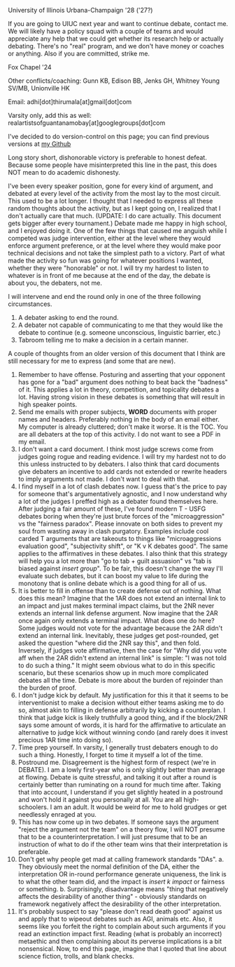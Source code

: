 University of Illinois Urbana-Champaign '28 ('27?)

If you are going to UIUC next year and want to continue debate, contact me. We will likely have a policy squad with a couple of teams and would appreciate any help that we could get whether its research help or actually debating. There's no "real" program, and we don't have money or coaches or anything. Also if you are committed, strike me.

Fox Chapel '24

Other conflicts/coaching: Gunn KB, Edison BB, Jenks GH, Whitney Young SV/MB, Unionville HK

Email: adhi[dot]thirumala[at]gmail[dot]com

Varsity only, add this as well: realartistsofguantanamobay[at]googlegroups[dot]com

I've decided to do version-control on this page; you can find previous versions at [my Github](github.com/adhi-thirumala/paradigm/paradigm.md)

Long story short, dishonorable victory is preferable to honest defeat. Because some people have misinterpreted this line in the past, this does NOT mean to do academic dishonesty.

I've been every speaker position, gone for every kind of argument, and debated at every level of the activity from the most lay to the most circuit. This used to be a lot longer. I thought that I needed to express all these random thoughts about the activity, but as I kept going on, I realized that I don't actually care that much. (UPDATE: I do care actually. This document gets bigger after every tournament.) Debate made me happy in high school, and I enjoyed doing it. One of the few things that caused me anguish while I competed was judge intervention, either at the level where they would enforce argument preference, or at the level where they would make poor technical decisions and not take the simplest path to a victory. Part of what made the activity so fun was going for whatever positions I wanted, whether they were "honorable" or not. I will try my hardest to listen to whatever is in front of me because at the end of the day, the debate is about you, the debaters, not me.

I will intervene and end the round only in one of the three following circumstances.
1. A debater asking to end the round.
2. A debater not capable of communicating to me that they would like the debate to continue (e.g. someone unconscious, linguistic barrier, etc.)
3. Tabroom telling me to make a decision in a certain manner.

A couple of thoughts from an older version of this document that I think are still necessary for me to express (and some that are new).
1. Remember to have offense. Posturing and asserting that your opponent has gone for a "bad" argument does nothing to beat back the "badness" of it. This applies a lot in theory, competition, and topicality debates a lot. Having strong vision in these debates is something that will result in high speaker points.
2. Send me emails with proper subjects, **WORD** documents with proper names and headers. Preferably nothing in the body of an email either. My computer is already cluttered; don't make it worse. It is the TOC. You are all debaters at the top of this activity. I do not want to see a PDF in my email.
3. I don't want a card document. I think most judge screws come from judges going rogue and reading evidence. I will try my hardest not to do this unless instructed to by debaters. I also think that card documents give debaters an incentive to add cards not extended or rewrite headers to imply arguments not made. I don't want to deal with that.
4. I find myself in a lot of clash debates now. I guess that's the price to pay for someone that's argumentatively agnostic, and I now understand why a lot of the judges I preffed high as a debater found themselves here. After judging a fair amount of these, I've found modern T - USFG debates boring when they're just brute forces of the "microaggression" vs the "fairness paradox". Please innovate on both sides to prevent my soul from wasting away in clash purgatory. Examples include cool carded T arguments that are takeouts to things like "microaggressions evaluation good", "subjectivity shift", or "K v K debates good". The same applies to the affirmatives in these debates. I also think that this strategy will help you a lot more than "go to tab + guilt assuasion" vs "tab is biased against *insert group*". To be fair, this doesn't change the way I'll evaluate such debates, but it can boost my value to life during the monotony that is online debate which is a good thing for all of us.
5. It is better to fill in offense than to create defense out of nothing. What does this mean? Imagine that the 1AR does not extend an internal link to an impact and just makes terminal impact claims, but the 2NR never extends an internal link defense argument. Now imagine that the 2AR once again only extends a terminal impact. What does one do here? Some judges would not vote for the advantage because the 2AR didn't extend an internal link.  Inevitably, these judges get post-rounded, get asked the question "where did the 2NR say this", and then fold. Inversely, if judges vote affirmative, then the case for "Why did you vote aff when the 2AR didn't extend an internal link" is simple: "I was not told to do such a thing." It might seem obvious what to do in this specific scenario, but these scenarios show up in much more complicated debates all the time. Debate is more about the burden of rejoinder than the burden of proof. 
6. I don't judge kick by default. My justification for this it that it seems to be interventionist to make a decision without either teams asking me to do so, almost akin to filling in defense arbitrarily by kicking a counterplan. I think that judge kick is likely truthfully a good thing, and if the block/2NR says some amount of words, it is hard for the affirmative to articulate an alternative to judge kick without winning condo (and rarely does it invest precious 1AR time into doing so).
7. Time prep yourself. In varsity, I generally trust debaters enough to do such a thing. Honestly, I forget to time it myself a lot of the time.
8. Postround me. Disagreement is the highest form of respect (we're in DEBATE). I am a lowly first-year who is only slightly better than average at flowing. Debate is quite stressful, and talking it out after a round is certainly better than ruminating on a round for much time after. Taking that into account, I understand if you get slightly heated in a postround and won't hold it against you personally at all. You are all high-schoolers. I am an adult. It would be weird for me to hold grudges or get needlessly enraged at you.
9. This has now come up in two debates. If someone says the argument "reject the argument not the team" on a theory flow, I will NOT presume that to be a counterinterpretation. I will just presume that to be an instruction of what to do if the other team wins that their interpretation is preferable. 
10. Don't get why people get mad at calling framework standards "DAs".
a. They obviously meet the normal definition of the DA, either the interpretation OR in-round performance generate uniqueness, the link is to what the other team did, and the impact is *insert k impact* or fairness or something.
b. Surprisingly, disadvantage means "thing that negatively affects the desirability of another thing" - obviously standards on framework negatively affect the desirability of the other interpretation.
11. It's probably suspect to say "please don't read death good" against us and apply that to wipeout debates such as AGI, animals etc. Also, it seems like you forfeit the right to complain about such arguments if you read an extinction impact first. Reading (what is probably an incorrect) metaethic and then complaining about its perverse implications is a bit nonsensical.
Now, to end this page, imagine that I quoted that line about science fiction, trolls, and blank checks.





